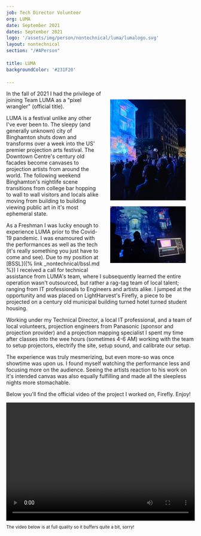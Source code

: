 ```yaml
---
job: Tech Director Volunteer
org: LUMA
date: September 2021
dates: September 2021
logo: '/assets/img/person/nontechnical/luma/lumalogo.svg'
layout: nontechnical
section: "/#APerson"

title: LUMA
backgroundColor: '#231F20'

---
```

<div style="float: right; max-width: 40%; margin: 1.5rem; display: flex; flex-direction: column">
        <img style="width: 100%" alt="CSS Only animated filter" src="/assets/img/person/nontechnical/luma/lumacrowd.jpg"/>
        <img style="width: 100%; margin-top: 1rem" alt="WATCHOUT Control Panel at Firefly by LightHarvest" src="/assets/img/person/nontechnical/luma/lumacontrols.jpg"/>
</div>

In the fall of 2021 I had the privilege of joining Team LUMA as a "pixel wrangler" (official title).

LUMA is a festival unlike any other I've ever been to. The sleepy (and generally unknown) city of Binghamton shuts down and transforms over a week into the US' premier projection arts festival. The Downtown Centre's century old facades become canvases to projection artists from around the world. The following weekend Binghamton's nightlife scene transitions from college bar hopping to wall to wall visitors and locals alike moving from building to building viewing public art in it's most ephemeral state.

As a Freshman I was lucky enough to experience LUMA prior to the Covid-19 pandemic. I was enamoured with the performances as well as the tech (it's really something you just have to come and see). Due to my position at [BSSL]({% link _nontechnical/bssl.md %}) I received a call for technical assistance from LUMA's team, where I subsequently learned the entire operation wasn't outsourced, but rather a rag-tag team of local talent; ranging from IT professionals to Engineers and artists alike. I jumped at the opportunity and was placed on LightHarvest's Firefly, a piece to be projected on a century old municipal building turned hotel turned student housing.

Working under my Technical Director, a local IT professional, and a team of local volunteers, projection engineers from Panasonic (sponsor and projection provider) and a projection mapping specialist I spent my time after classes into the wee hours (sometimes 4-6 AM) working with the team to setup projectors, electrify the site, setup sound, and calibrate our setup. 

The experience was truly mesmerizing, but even more-so was once showtime was upon us. I found myself watching the performance less and focusing more on the audience. Seeing the artists reaction to his work on it's intended canvas was also equally fulfilling and made all the sleepless nights more stomachable. 

Below you'll find the official video of the project I worked on, Firefly. Enjoy!

<!-- <iframe style="max-width: 100%" width="560" height="315" src="https://www.youtube-nocookie.com/embed/4dPftOgsvJ0" title="YouTube video player" frameborder="0" allow="accelerometer; autoplay; clipboard-write; encrypted-media; gyroscope; picture-in-picture" allowfullscreen></iframe> -->
<video style="max-width: 100%" width="560" height="315" controls>
  <source src="/assets/video/luma2021.mp4" type="video/mp4">
  Your browser does not support the video tag.
</video>
<sub>The video below is at full quality so it buffers quite a bit, sorry!</sub>